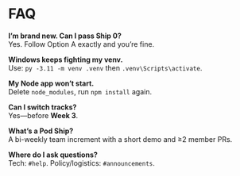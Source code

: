 # FAQ

**I’m brand new. Can I pass Ship 0?**  
Yes. Follow Option A exactly and you’re fine.

**Windows keeps fighting my venv.**  
Use: `py -3.11 -m venv .venv` then `.venv\Scripts\activate`.

**My Node app won’t start.**  
Delete `node_modules`, run `npm install` again.

**Can I switch tracks?**  
Yes—before **Week 3**.

**What’s a Pod Ship?**  
A bi-weekly team increment with a short demo and ≥2 member PRs.

**Where do I ask questions?**  
Tech: `#help`. Policy/logistics: `#announcements`.
